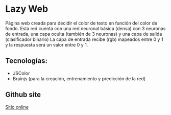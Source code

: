 # Lazy Web

Página web creada para decidir el color de texto en función del color de fondo. Esta red cuenta con una red neuronal básica (densa) con 3 neuronas de entrada, una capa oculta (también de 3 neuronas) y una capa de salida (clasificador binario)
La capa de entrada recibe (rgb) mapeados entre 0 y 1 y la respuesta será un valor entre 0 y 1.

## Tecnologías:

- JSColor
- Brainjs (para la creación, entrenamiento y predicción de la red)

## Github site

[Sitio online](https://dileofrancoj.github.io/color-palette)
